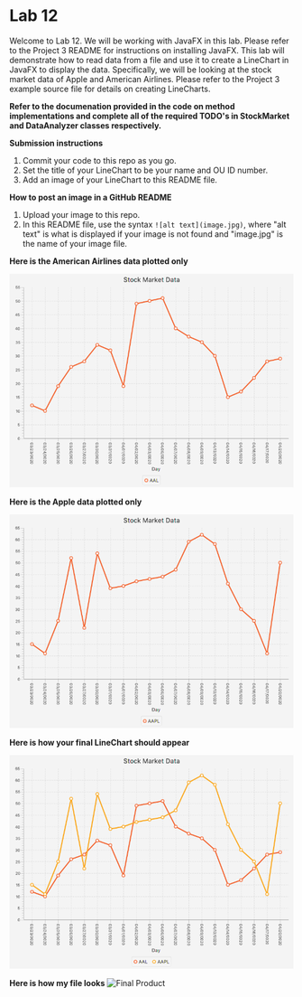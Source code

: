 # Lab 12

Welcome to Lab 12. 
We will be working with JavaFX in this lab. 
Please refer to the Project 3 README for instructions on installing JavaFX. 
This lab will demonstrate how to read data from a file and use it to create a LineChart in JavaFX to display the data. 
Specifically, we will be looking at the stock market data of Apple and American Airlines.
Please refer to the Project 3 example source file for details on creating LineCharts.

**Refer to the documenation provided in the code on method implementations and complete all of the required TODO's in StockMarket and DataAnalyzer classes respectively.**

**Submission instructions** 
1) Commit your code to this repo as you go.
2) Set the title of your LineChart to be your name and OU ID number.
2) Add an image of your LineChart to this README file.

**How to post an image in a GitHub README**
1) Upload your image to this repo.
2) In this README file, use the syntax `![alt text](image.jpg)`, where "alt text" is what is displayed if your image is not found and "image.jpg" is the name of your image file.

**Here is the American Airlines data plotted only**

![Lab12](StockDataAAL.png)

**Here is the Apple data plotted only**

![Lab12](StockDataAAPL.png)

**Here is how your final LineChart should appear**

![Lab12](StockDataBoth.png)

**Here is how my file looks**
![Final Product](StockData.png)
